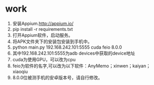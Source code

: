 # work
1. 安装Appium.http://appium.io/
2. pip install -r requirements.txt
3. 打开Appium软件，启动服务。
4. 将APK文件夹下的安装包安装到手机中。
5. python main.py 192.168.242.101:5555 cuda feio 8.0.0
6. 其中192.168.242.101:5555为adb devices中获取的device地址
7. cuda为使用GPU，可以改为cpu
8. feio为软件的名字,可以改为以下软件：AnyMemo；xinwen；kaiyan；xiaoqiu
9. 8.0.0位被测手机的安卓版本号，请自行修改。
